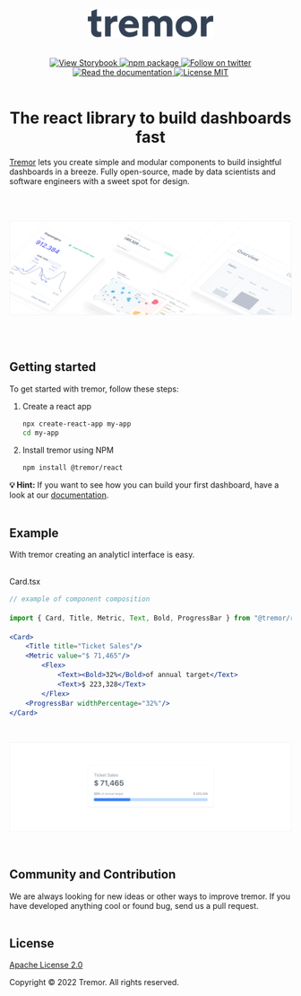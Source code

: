 <br>
<br>
<br>
<div align="center">
  <img alt="Tremor Logo" src="images/tremor-light.svg" height="50"/>
<br>
<br>
<br>

  <div align="center"'>
    <a href="#">
      <img alt="View Storybook" src="https://raw.githubusercontent.com/storybooks/brand/master/badge/badge-storybook.svg" height="20" width="auto">
    </a>
    <a href="https://www.npmjs.com/package/@tremor/react">
        <img alt="npm package" src="https://img.shields.io/badge/-npm-0f172a?logo=npm&logoColor=red&style=flat" height="20" width="auto">
    </a>
    <a href="https://twitter.com/tremorlabs">
      <img alt="Follow on twitter" src="https://img.shields.io/twitter/follow/tremorlabs?style=flat&color=5C9BA1" height="20" width="auto">
    </a>
    <a href="#">
      <img alt="Read the documentation" src="https://img.shields.io/badge/Docs-blue?style=flat&logo=readthedocs&labelColor=5c5c5c&color=5C9BA1" height="20" width="auto">
    </a>
    <a href="https://github.com/tremorlabs/tremor/blob/main/License">
      <img alt="License MIT" src="https://img.shields.io/badge/license-Apache 2.0-blue.svg?style=flat&color=5C9BA1" height="20" width="auto">
    </a>
  </div>

<br>

  <h1>The react library to build dashboards fast</h1>

</div>

[Tremor](https://tremor.so/) lets you create simple and modular components to build insightful dashboards in a breeze. Fully open-source, made by data scientists and software engineers with a sweet spot for design.

<br>
<br>

![Tremor Banner](images/banner2.png)

<br>
<br>

## Getting started

To get started with tremor, follow these steps:

1. Create a react app
    ```bash
    npx create-react-app my-app
    cd my-app
    ```

2. Install tremor using NPM

    ```bash
    npm install @tremor/react
    ```

**💡 Hint:** If you want to see how you can build your first dashboard, have a look at our [documentation](#).
<br>
<br>

## Example

With tremor creating an analyticl interface is easy.
<br>
<br>

Card.tsx
```jsx
// example of component composition

import { Card, Title, Metric, Text, Bold, ProgressBar } from "@tremor/react";

<Card>
    <Title title="Ticket Sales"/>
    <Metric value="$ 71,465"/>
        <Flex>
            <Text><Bold>32%</Bold>of annual target</Text>
            <Text>$ 223,328</Text>
        </Flex>
    <ProgressBar widthPercentage="32%"/>
</Card>
```
<br>

![Tremor Banner](images/example.png)

<br>

## Community and Contribution

We are always looking for new ideas or other ways to improve tremor. If you have developed anything cool or found bug, send us a pull request.
<br>
<br>

## License

[Apache License 2.0](https://github.com/tremorlabs/tremor/blob/main/License)

Copyright &copy;  2022 Tremor. All rights reserved.